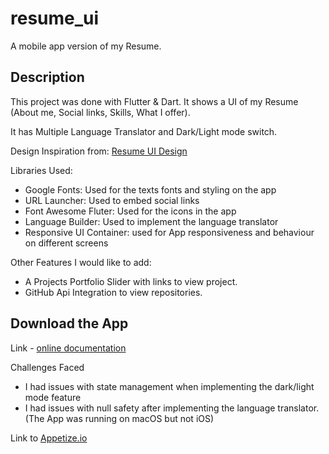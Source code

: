 # resume_ui

A mobile app version of my Resume.

## Description

This project was done with Flutter & Dart. It shows a UI of my Resume (About me, Social links, Skills, What I offer).

It has Multiple Language Translator and Dark/Light mode switch.

Design Inspiration from: [Resume UI Design](https://www.pinterest.com/pin/462604192971991059/)


Libraries Used:

- Google Fonts: Used for the texts fonts and styling on the app
- URL Launcher: Used to embed social links
- Font Awesome Fluter: Used for the icons in the app
- Language Builder: Used to implement the language translator
- Responsive UI Container: used for App responsiveness and behaviour on different screens

Other Features I would like to add:
- A Projects Portfolio Slider with links to view project.
- GitHub Api Integration to view repositories.

## Download the App
Link - [online documentation](https://docs.flutter.dev/)

Challenges Faced

- I had issues with state management when implementing the dark/light mode feature
- I had issues with null safety after implementing the language translator. (The App was running on macOS but not iOS)

Link to [Appetize.io]()